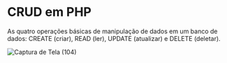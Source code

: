 # CRUD em PHP
As quatro operações básicas de manipulação de dados em um banco de dados: CREATE (criar), READ (ler), UPDATE (atualizar) e DELETE (deletar). 

![Captura de Tela (104)](https://github.com/user-attachments/assets/4a3e5d19-16f8-48c3-8e3d-467c71d4823f)

